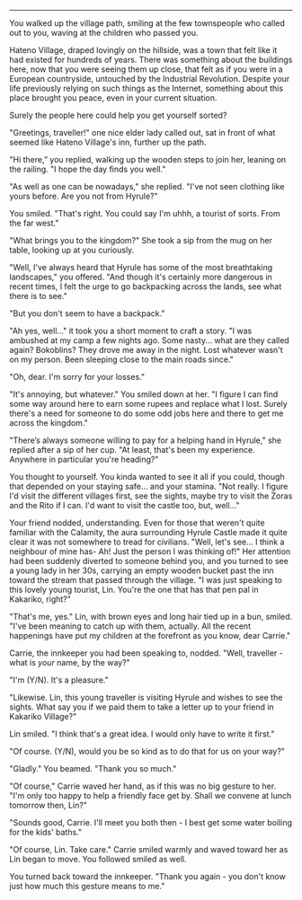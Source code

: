 ----

You walked up the village path, smiling at the few townspeople who called out to you, waving at the children who passed you.

Hateno Village, draped lovingly on the hillside, was a town that felt like it had existed for hundreds of years. There was something about the buildings here, now that you were seeing them up close, that felt as if you were in a European countryside, untouched by the Industrial Revolution. Despite your life previously relying on such things as the Internet, something about this place brought you peace, even in your current situation.

Surely the people here could help you get yourself sorted?

"Greetings, traveller!" one nice elder lady called out, sat in front of what seemed like Hateno Village's inn, further up the path.

"Hi there,” you replied, walking up the wooden steps to join her, leaning on the railing. "I hope the day finds you well."

"As well as one can be nowadays," she replied. "I've not seen clothing like yours before. Are you not from Hyrule?"

You smiled. "That's right. You could say I'm uhhh, a tourist of sorts. From the far west."

"What brings you to the kingdom?" She took a sip from the mug on her table, looking up at you curiously.

"Well, I've always heard that Hyrule has some of the most breathtaking landscapes," you offered. "And though it's certainly more dangerous in recent times, I felt the urge to go backpacking across the lands, see what there is to see."

"But you don't seem to have a backpack."

"Ah yes, well..." it took you a short moment to craft a story. "I was ambushed at my camp a few nights ago. Some nasty... what are they called again? Bokoblins? They drove me away in the              night. Lost whatever wasn't on my person. Been sleeping close to the main roads since."

"Oh, dear. I'm sorry for your losses."

"It's annoying, but whatever." You smiled down at her. "I figure I can find some way around here to earn some rupees and replace what I lost. Surely there's a need for someone to do some odd jobs here and there to get me across the kingdom."

"There’s always someone willing to pay for a helping hand in Hyrule," she replied after a sip of her cup. "At least, that's been my experience. Anywhere in particular you're heading?"

You thought to yourself. You kinda wanted to see it all if you could, though that depended on your staying safe... and your stamina. "Not really. I figure I'd visit the different villages first, see the sights, maybe try to visit the Zoras and the Rito if I can. I'd want to visit the castle too, but, well..."

Your friend nodded, understanding. Even for those that weren't quite familiar with the Calamity, the aura surrounding Hyrule Castle made it quite clear it was not somewhere to tread for civilians. "Well, let's see... I think a neighbour of mine has- Ah! Just the person I was thinking of!" Her attention had been suddenly diverted to someone behind you, and you turned to see a young lady in her 30s, carrying an empty wooden bucket past the inn toward the stream that passed through the village. "I was just speaking to this lovely young tourist, Lin. You're the one that has that pen pal in Kakariko, right?"

"That's me, yes." Lin, with brown eyes and long hair tied up in a bun, smiled. "I've been meaning to catch up with them, actually. All the recent happenings have put my children at the forefront as you know, dear Carrie."

Carrie, the innkeeper you had been speaking to, nodded. "Well, traveller - what is *your* name, by the way?"

"I'm (Y/N). It's a pleasure."

"Likewise. Lin, this young traveller is visiting Hyrule and wishes to see the sights. What say you if we paid them to take a letter up to your friend in Kakariko Village?"

Lin smiled. "I think that's a great idea. I would only have to write it first."

"Of course. (Y/N), would you be so kind as to do that for us on your way?"

"Gladly." You beamed. "Thank you so much."

"Of course," Carrie waved her hand, as if this was no big gesture to her. "I'm only too happy to help a friendly face get by. Shall we convene at lunch tomorrow then, Lin?"

"Sounds good, Carrie. I'll meet you both then - I best get some water boiling for the kids' baths."

"Of course, Lin. Take care." Carrie smiled warmly and waved toward her as Lin began to move. You followed smiled as well.

You turned back toward the innkeeper. "Thank you again - you don't know just how much this gesture means to me."
